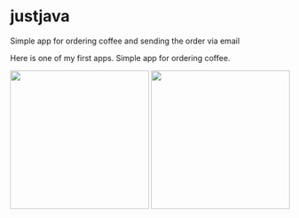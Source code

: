 # justjava
Simple app for ordering coffee and sending the order via email

Here is one of my first apps. Simple app for ordering coffee. 
<p align="center">
  <img src="https://cloud.githubusercontent.com/assets/25307853/26208843/63c7946c-3beb-11e7-9754-d0887f28b20a.png" width="250"/>
  <img src="https://cloud.githubusercontent.com/assets/25307853/26208845/63eaa1c8-3beb-11e7-975c-88b0c62a26f7.png" width="250"/>
</p>
